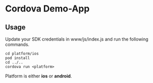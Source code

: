 # Cordova Demo-App

## Usage

Update your SDK credentials in www/js/index.js and run the following commands.

```
cd platform/ios
pod install
cd ../..
cordova run <platform>
```

Platform is either **ios** or **android**.
